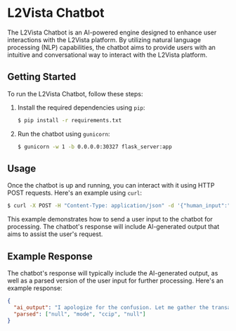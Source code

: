 # L2Vista Chatbot

The L2Vista Chatbot is an AI-powered engine designed to enhance user interactions with the L2Vista platform.
By utilizing natural language processing (NLP) capabilities, the chatbot aims to provide users with an intuitive and conversational way to interact with the L2Vista platform.

## Getting Started

To run the L2Vista Chatbot, follow these steps:

1. Install the required dependencies using `pip`:

   ```bash
   $ pip install -r requirements.txt
   ```

2. Run the chatbot using `gunicorn`:

   ```bash
   $ gunicorn -w 1 -b 0.0.0.0:30327 flask_server:app
   ```

## Usage

Once the chatbot is up and running, you can interact with it using HTTP POST requests. Here's an example using `curl`:

```bash
$ curl -X POST -H "Content-Type: application/json" -d '{"human_input":"I would like to see transactions using the CCIP protocol that are heading to Mode."}' http://localhost:30327/chat
```

This example demonstrates how to send a user input to the chatbot for processing. The chatbot's response will include AI-generated output that aims to assist the user's request.

## Example Response

The chatbot's response will typically include the AI-generated output, as well as a parsed version of the user input for further processing. Here's an example response:

```json
{
  "ai_output": "I apologize for the confusion. Let me gather the transactions using the CCIP protocol that are heading to Mode for you. Please wait a moment while I retrieve the information.",
  "parsed": ["null", "mode", "ccip", "null"]
}
```
